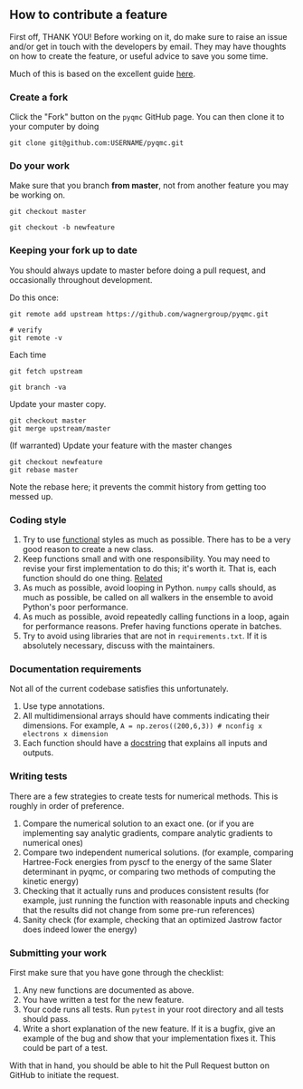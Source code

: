 


## How to contribute a feature

First off, THANK YOU! Before working on it, do make sure to raise an issue and/or get in touch with the developers by email. They may have thoughts on how to create the feature, or useful advice to save you some time.

Much of this is based on the excellent guide [here](https://gist.github.com/Chaser324/ce0505fbed06b947d962). 

### Create a fork

Click the "Fork" button on the `pyqmc` GitHub page. You can then clone it to your computer by doing

```
git clone git@github.com:USERNAME/pyqmc.git
```


### Do your work

Make sure that you branch **from master**, not from another feature you may be working on.

```
git checkout master

git checkout -b newfeature
```

### Keeping your fork up to date

You should always update to master before doing a pull request, and occasionally throughout development. 

Do this once:

```
git remote add upstream https://github.com/wagnergroup/pyqmc.git

# verify
git remote -v
```

Each time 
```
git fetch upstream

git branch -va
```

Update your master copy.
```
git checkout master
git merge upstream/master
```

(If warranted) Update your feature with the master changes
```
git checkout newfeature
git rebase master
```
Note the rebase here; it prevents the commit history from getting too messed up.

### Coding style

1. Try to use [functional](https://en.wikipedia.org/wiki/Functional_programming) styles as much as possible. There has to be a very good reason to create a new class. 
2. Keep functions small and with one responsibility. You may need to revise your first implementation to do this; it's worth it. That is, each function should do one thing. [Related](https://en.wikipedia.org/wiki/Single-responsibility_principle)
3. As much as possible, avoid looping in Python. `numpy` calls should, as much as possible, be called on all walkers in the ensemble to avoid Python's poor performance.
4. As much as possible, avoid repeatedly calling functions in a loop, again for performance reasons. Prefer having functions operate in batches.
5. Try to avoid using libraries that are not in `requirements.txt`. If it is absolutely necessary, discuss with the maintainers. 


### Documentation requirements

Not all of the current codebase satisfies this unfortunately. 

1. Use type annotations.
2. All multidimensional arrays should have comments indicating their dimensions. For example, `A = np.zeros((200,6,3)) # nconfig x electrons x dimension`
3. Each function should have a [docstring](https://peps.python.org/pep-0257/) that explains all inputs and outputs.

### Writing tests

There are a few strategies to create tests for numerical methods. 
This is roughly in order of preference. 

1. Compare the numerical solution to an exact one. (or if you are implementing say analytic gradients, compare analytic gradients to numerical ones)
2. Compare two independent numerical solutions. (for example, comparing Hartree-Fock energies from pyscf to the energy of the same Slater determinant in pyqmc, or comparing two methods of computing the kinetic energy)
3. Checking that it actually runs and produces consistent results (for example, just running the function with reasonable inputs and checking that the results did not change from some pre-run references)
4. Sanity check (for example, checking that an optimized Jastrow factor does indeed lower the energy)


### Submitting your work

First make sure that you have gone through the checklist:

1. Any new functions are documented as above.
2. You have written a test for the new feature. 
3. Your code runs all tests. Run `pytest` in your root directory and all tests should pass.
4. Write a short explanation of the new feature. If it is a bugfix, give an example of the bug and show that your implementation fixes it. This could be part of a test.

With that in hand, you should be able to hit the Pull Request button on GitHub to initiate the request. 

